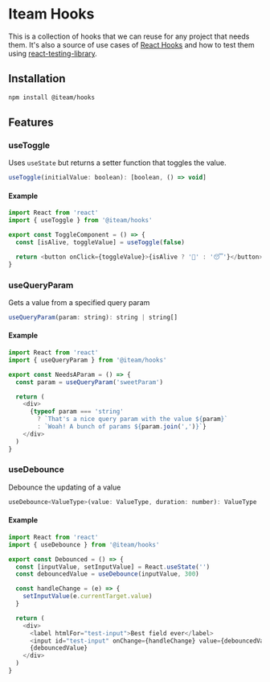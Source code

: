 # Iteam Hooks

This is a collection of hooks that we can reuse for any project that needs them. It's also a source of use cases of [React Hooks](https://reactjs.org/docs/hooks-reference.html) and how to test them using [react-testing-library](https://github.com/kentcdodds/react-testing-library/).

## Installation

```bash
npm install @iteam/hooks
```

## Features

### useToggle

Uses `useState` but returns a setter function that toggles the value.

```js
useToggle(initialValue: boolean): [boolean, () => void]
```

#### Example

```js
import React from 'react'
import { useToggle } from '@iteam/hooks'

export const ToggleComponent = () => {
  const [isAlive, toggleValue] = useToggle(false)

  return <button onClick={toggleValue}>{isAlive ? '🚀' : '😴'}</button>
}
```

### useQueryParam

Gets a value from a specified query param

```js
useQueryParam(param: string): string | string[]
```

#### Example

```js
import React from 'react'
import { useQueryParam } from '@iteam/hooks'

export const NeedsAParam = () => {
  const param = useQueryParam('sweetParam')

  return (
    <div>
      {typeof param === 'string'
        ? `That's a nice query param with the value ${param}`
        : `Woah! A bunch of params ${param.join(',')}`}
    </div>
  )
}
```

### useDebounce

Debounce the updating of a value

```js
useDebounce<ValueType>(value: ValueType, duration: number): ValueType
```

#### Example

```js
import React from 'react'
import { useDebounce } from '@iteam/hooks'

export const Debounced = () => {
  const [inputValue, setInputValue] = React.useState('')
  const debouncedValue = useDebounce(inputValue, 300)

  const handleChange = (e) => {
    setInputValue(e.currentTarget.value)
  }

  return (
    <div>
      <label htmlFor="test-input">Best field ever</label>
      <input id="test-input" onChange={handleChange} value={debouncedValue} />
      {debouncedValue}
    </div>
  )
}
```
